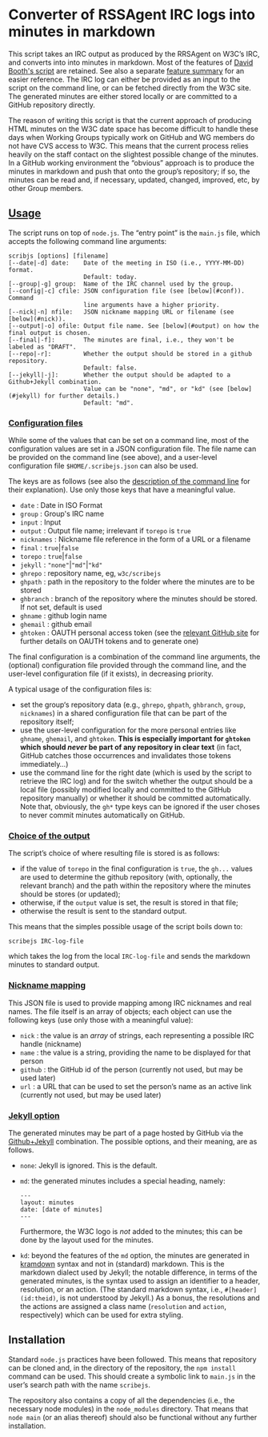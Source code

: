 # Converter of RSSAgent IRC logs into minutes in markdown

This script takes an IRC output as produced by the RRSAgent on W3C’s IRC, and converts into into minutes in markdown. Most of the features of [David Booth's script](https://dev.w3.org/2002/scribe/scribedoc.htm) are retained. See also a separate [feature summary](features.md) for an easier reference. The IRC log can either be provided as an input to the script on the command line, or can be fetched directly from the W3C site. The generated minutes are either stored locally or are committed to a GitHub repository directly.

The reason of writing this script is that the current approach of producing HTML minutes on the W3C date space has become difficult to handle these days when Working Groups typically work on GitHub and WG members do not have CVS access to W3C. This means that the current process relies heavily on the staff contact on the slightest possible change of the minutes. In a GitHub working environment the “obvious” approach is to produce the minutes in markdown and push that onto the group’s repository; if so, the minutes can be read and, if necessary, updated, changed, improved, etc, by other Group members.


## [Usage](id:usage)
The script runs on top of `node.js`. The “entry point” is the `main.js` file, which accepts the following command line arguments:

```
scribjs [options] [filename]
[--date|-d] date:    Date of the meeting in ISO (i.e., YYYY-MM-DD) format.
                     Default: today.
[--group|-g] group:  Name of the IRC channel used by the group.
[--config|-c] cfile: JSON configuration file (see [below](#conf)). Command
                     line arguments have a higher priority.
[--nick|-n] nfile:   JSON nickname mapping URL or filename (see [below](#nick)).
[--output|-o] ofile: Output file name. See [below](#output) on how the final output is chosen.
[--final|-f]:        The minutes are final, i.e., they won't be labeled as "DRAFT".
[--repo|-r]:         Whether the output should be stored in a github repository.
                     Default: false.  
[--jekyll|-j]:       Whether the output should be adapted to a Github+Jekyll combination.
                     Value can be "none", "md", or "kd" (see [below](#jekyll) for further details.)
                     Default: "md".
```

### [Configuration files](id:conf)
While some of the values that can be set on a command line, most of the configuration values are set in a JSON configuration file. The file name can be provided on the command line (see above), and a user-level configuration file `$HOME/.scribejs.json` can also be used.

The keys are as follows (see also the [description of the command line](#usage) for their explanation). Use only those keys that have a meaningful value.

* `date`      : Date in ISO Format
* `group`     : Group's IRC name
* `input`     : Input
* `output`    : Output file name; irrelevant if `torepo` is `true`
* `nicknames` : Nickname file reference in the form of a URL or a filename
* `final`     : `true`|`false`
* `torepo`    : `true`|`false`
* `jekyll`    : `"none"`|`"md"`|`"kd"`
* `ghrepo`    : repository name, eg, `w3c/scribejs`
* `ghpath`    : path in the repository to the folder where the minutes are to be stored
* `ghbranch`  : branch of the repository where the minutes should be stored. If not set, default is used
* `ghname`    : github login name
* `ghemail`   : github email
* `ghtoken`   : OAUTH personal access token (see the [relevant GitHub site](https://github.com/settings/tokens) for further details on OAUTH tokens and to generate one)

The final configuration is a combination of the command line arguments, the (optional) configuration file provided through the command line, and the user-level configuration file (if it exists), in decreasing priority.

A typical usage of the configuration files is:

* set the group‘s repository data (e.g., `ghrepo`, `ghpath`, `ghbranch`, `group`, `nicknames`) in a shared configuration file that can be part of the repository itself;
* use the user-level configuration for the more personal entries like `ghname`, `ghemail`, and `ghtoken`. **This is especially important for `ghtoken` which should *never* be part of any repository in clear text** (in fact, GitHub catches those occurrences and invalidates those tokens immediately…)
* use the command line for the right date (which is used by the script to retrieve the IRC log) and for the switch whether the output should be a local file (possibly modified locally and committed to the GitHub repository manually) or whether it should be committed automatically. Note that, obviously, the `gh*` type keys can be ignored if the user choses to never commit minutes automatically on GitHub.

### [Choice of the output](id:output)

The script’s choice of where resulting file is stored is as follows:

* if the value of `torepo` in the final configuration is `true`, the `gh...` values are used to determine the github repository (with, optionally, the relevant branch) and the path within the repository where the minutes should be stores (or updated);
* otherwise, if the `output` value is set, the result is stored in that file;
* otherwise the result is sent to the standard output.  

This means that the simples possible usage of the script boils down to:

```
scribejs IRC-log-file
```

which takes the log from the local `IRC-log-file` and sends the markdown minutes to standard output.

### [Nickname mapping](id:nick)

This JSON file is used to provide mapping among IRC nicknames and real names. The file itself is an array of objects; each object can use the following keys (use only those with a meaningful value):


* `nick` : the value is an _array_ of strings, each representing a possible IRC handle (nickname)
* `name` : the value is a string, providing the name to be displayed for that person
* `github` : the GitHub id of the person (currently not used, but may be used later)
* `url` : a URL that can be used to set the person’s name as an active link (currently not used, but may be used later)

### [Jekyll option](id:jekyll)

The generated minutes may be part of a page hosted by GitHub via the [Github+Jekyll](https://help.github.com/articles/about-github-pages-and-jekyll/) combination. The possible options, and their meaning, are as follows.

* `none`: Jekyll is ignored. This is the default.
* `md`: the generated minutes includes a special heading, namely:
    ```
    ---
    layout: minutes
    date: [date of minutes]
    ---
    ```

    Furthermore, the W3C logo is _not_ added to the minutes; this can be done by the layout used for the minutes.
* `kd`: beyond the features of the `md` option, the minutes are generated in [kramdown](https://kramdown.gettalong.org/documentation.html) syntax and not in (standard) markdown. This is the markdown dialect used by Jekyll; the notable difference, in terms of the generated minutes, is the syntax used to assign an identifier to a header, resolution, or an action. (The standard markdown syntax, i.e., `#[header](id:theid)`, is not understood by Jekyll.) As a bonus, the resolutions and the actions are assigned a class name (`resolution` and `action`, respectively) which can be used for extra styling.

## Installation

Standard `node.js` practices have been followed. This means that repository can be cloned and, in the directory of the repository, the `npm install` command can be used. This should create a symbolic link to `main.js` in the user’s search path with the name `scribejs`.

The repository also contains a copy of all the dependencies (i.e., the necessary node modules) in the `node_modules` directory. That means that `node main` (or an alias thereof) should also be functional without any further installation.
